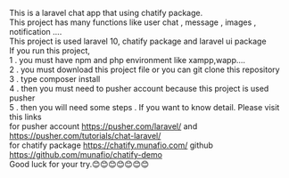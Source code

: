 This is a laravel chat app that using chatify package.<br>
This project has many functions like user chat , message , images , notification ....<br>
This project is used laravel 10, chatify package and laravel ui package<br>
If you run this project,<br>
 1 . you must have npm and php environment like xampp,wapp....<br>
 2 . you must download this project file or you can git clone this repository<br>
 3 . type composer install<br>
 4 . then you must need to pusher account because this project is used pusher <br>
 5 . then you will need some steps . If you want to know detail. Please visit this links<br>
    for pusher account https://pusher.com/laravel/ and https://pusher.com/tutorials/chat-laravel/<br>
    for chatify package https://chatify.munafio.com/   github  https://github.com/munafio/chatify-demo<br>
Good luck for your try.😊😊😊😊😊😊😊

